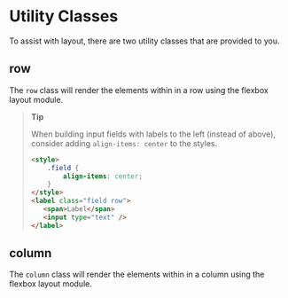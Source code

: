 # Utility Classes

To assist with layout, there are two utility classes that are provided to you.

## row

The `row` class will render the elements within in a row using the flexbox layout module.

> **Tip**
>
> When building input fields with labels to the left (instead of above), consider adding `align-items: center` to the styles.
>
> ```html
> <style>
>     .field {
>         align-items: center;
>     }
> </style>
> <label class="field row">
>    <span>Label</span>
>    <input type="text" />
> </label>
> ```

## column

The `column` class will render the elements within in a column using the flexbox layout module.